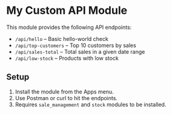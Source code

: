 # My Custom API Module

This module provides the following API endpoints:

- `/api/hello` – Basic hello-world check
- `/api/top-customers` – Top 10 customers by sales
- `/api/sales-total` – Total sales in a given date range
- `/api/low-stock` – Products with low stock

## Setup

1. Install the module from the Apps menu.
2. Use Postman or curl to hit the endpoints.
3. Requires `sale_management` and `stock` modules to be installed.